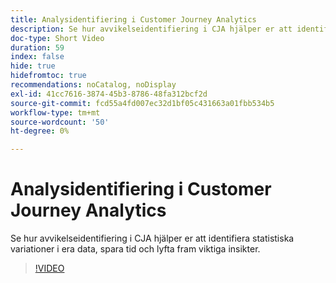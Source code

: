 ```yaml
---
title: Analysidentifiering i Customer Journey Analytics
description: Se hur avvikelseidentifiering i CJA hjälper er att identifiera statistiska variationer i era data, spara tid och lyfta fram viktiga insikter.
doc-type: Short Video
duration: 59
index: false
hide: true
hidefromtoc: true
recommendations: noCatalog, noDisplay
exl-id: 41cc7616-3874-45b3-8786-48fa312bcf2d
source-git-commit: fcd55a4fd007ec32d1bf05c431663a01fbb534b5
workflow-type: tm+mt
source-wordcount: '50'
ht-degree: 0%

---
```


# Analysidentifiering i Customer Journey Analytics

Se hur avvikelseidentifiering i CJA hjälper er att identifiera statistiska variationer i era data, spara tid och lyfta fram viktiga insikter.

<!-- 72_S106_3442453_58_anomaly-detection-in-customer-journey-analytics -->
>[!VIDEO](https://video.tv.adobe.com/v/3458302/?learn=on&enablevpops=true)
